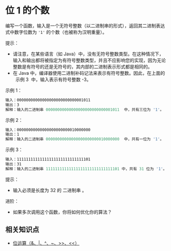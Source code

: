 # 位 1 的个数

编写一个函数，输入是一个无符号整数（以二进制串的形式），返回其二进制表达式中数字位数为 `'1'` 的个数（也被称为汉明重量）。

提示：

- 请注意，在某些语言（如 Java）中，没有无符号整数类型。在这种情况下，输入和输出都将被指定为有符号整数类型，并且不应影响您的实现，因为无论整数是有符号的还是无符号的，其内部的二进制表示形式都是相同的。
- 在 Java 中，编译器使用二进制补码记法来表示有符号整数。因此，在上面的   示例 3  中，输入表示有符号整数 -3。

示例 1：

```ts
输入：00000000000000000000000000001011
输出：3
解释：输入的二进制串 00000000000000000000000000001011  中，共有三位为 '1'。
```

示例 2：

```ts
输入：00000000000000000000000010000000
输出：1
解释：输入的二进制串 00000000000000000000000010000000  中，共有一位为 '1'。
```

示例 3：

```ts
输入：11111111111111111111111111111101
输出：31
解释：输入的二进制串 11111111111111111111111111111101 中，共有 31 位为 '1'。
```

提示：

- 输入必须是长度为 32 的 二进制串 。

进阶：

- 如果多次调用这个函数，你将如何优化你的算法？

## 相关知识点

- [位运算（&、|、^、~、>>、<<）](https://www.runoob.com/w3cnote/bit-operation.html)
